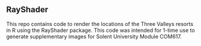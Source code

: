 ## RayShader
This repo contains code to render the locations of the Three Valleys resorts in R using the RayShader package. This code was intended for 1-time use to generate supplementary images for Solent University Module COM617.